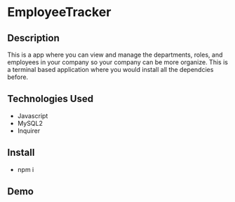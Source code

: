 # EmployeeTracker
## Description
This is a app where you can view and manage the departments, roles, and employees in your company so your company can be more organize. This is a terminal based application where you would install all the dependcies before.
## Technologies Used
- Javascript
- MySQL2
- Inquirer
## Install
- npm i
## Demo

